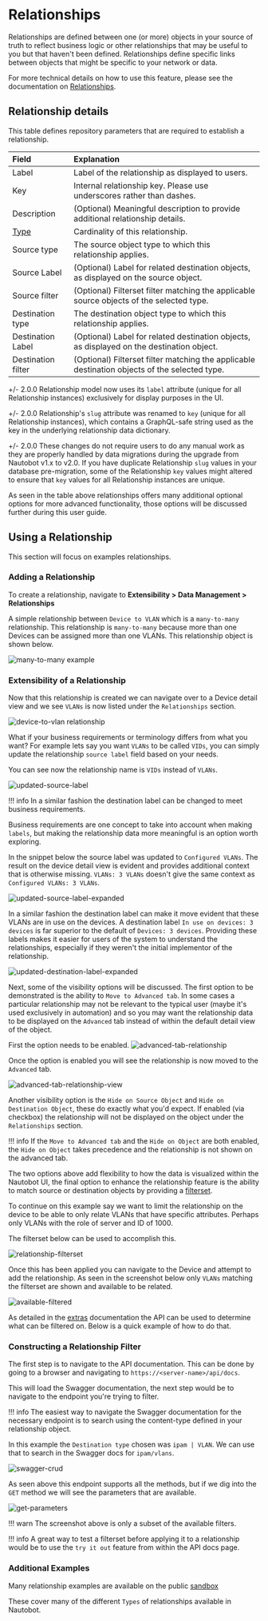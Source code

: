 # Relationships

Relationships are defined between one (or more) objects in your source of truth to reflect business logic or other relationships that may be useful to you but that haven't been defined. Relationships define specific links between objects that might be specific to your network or data.

For more technical details on how to use this feature, please see the documentation on [Relationships](../platform-functionality/relationship.md).

## Relationship details

This table defines repository parameters that are required to establish a relationship.

|Field|Explanation|
|:--|:--|
|Label|Label of the relationship as displayed to users.|
|Key|Internal relationship key. Please use underscores rather than dashes.|
|Description|(Optional) Meaningful description to provide additional relationship details.|
|[Type](../platform-functionality/relationship.md#relationship-types)|Cardinality of this relationship.|
|Source type|The source object type to which this relationship applies.|
|Source Label|(Optional) Label for related destination objects, as displayed on the source object.|
|Source filter|(Optional) Filterset filter matching the applicable source objects of the selected type.|
|Destination type|The destination object type to which this relationship applies.|
|Destination Label|(Optional) Label for related destination objects, as displayed on the destination object.|
|Destination filter|(Optional) Filterset filter matching the applicable destination objects of the selected type.|

+/- 2.0.0
    Relationship model now uses its `label` attribute (unique for all Relationship instances) exclusively for display purposes in the UI.

+/- 2.0.0
    Relationship's `slug` attribute was renamed to `key` (unique for all Relationship instances), which contains a GraphQL-safe string used as the key in the underlying relationship data dictionary.

+/- 2.0.0
    These changes do not require users to do any manual work as they are properly handled by data migrations during the upgrade from Nautobot v1.x to v2.0. If you have duplicate Relationship `slug` values in your database pre-migration, some of the Relationship `key` values might altered to ensure that `key` values for all Relationship instances are unique.

As seen in the table above relationships offers many additional optional options for more advanced functionality, those options will be discussed further during this user guide.

## Using a Relationship

This section will focus on examples relationships.

### Adding a Relationship

To create a relationship, navigate to **Extensibility > Data Management > Relationships**

A simple relationship between `Device to VLAN` which is a `many-to-many` relationship. This relationship is `many-to-many` because more than one Devices can be assigned more than one VLANs. This relationship object is shown below.

![many-to-many example](./images/relationships/01-relationships.png)

### Extensibility of a Relationship

Now that this relationship is created we can navigate over to a Device detail view and we see `VLANs` is now listed under the `Relationships` section.

![device-to-vlan relationship](./images/relationships/02-relationships.png)

What if your business requirements or terminology differs from what you want? For example lets say you want `VLANs` to be called `VIDs`, you can simply update the relationship `source label` field based on your needs.

You can see now the relationship name is `VIDs` instead of `VLANs`.

![updated-source-label](./images/relationships/03-relationships.png)

!!! info
    In a similar fashion the destination label can be changed to meet business requirements.

Business requirements are one concept to take into account when making `labels`, but making the relationship data more meaningful is an option worth exploring.

In the snippet below the source label was updated to `Configured VLANs`. The result on the device detail view is evident and provides additional context that is otherwise missing. `VLANs: 3 VLANs` doesn't give the same context as `Configured VLANs: 3 VLANs`.

![updated-source-label-expanded](./images/relationships/10-relationships.png)

In a similar fashion the destination label can make it move evident that these VLANs are in use on the devices. A destination label `In use on devices: 3 devices` is far superior to the default of `Devices: 3 devices`. Providing these labels makes it easier for users of the system to understand the relationships, especially if they weren't the initial implementor of the relationship.

![updated-destination-label-expanded](./images/relationships/11-relationships.png)

Next, some of the visibility options will be discussed. The first option to be demonstrated is the ability to `Move to Advanced tab`. In some cases a particular relationship may not be relevant to the typical user (maybe it's used exclusively in automation) and so you may want the relationship data to be displayed on the `Advanced` tab instead of within the default detail view of the object.

First the option needs to be enabled.
![advanced-tab-relationship](./images/relationships/04-relationships.png)

Once the option is enabled you will see the relationship is now moved to the `Advanced` tab.

![advanced-tab-relationship-view](./images/relationships/05-relationships.png)

Another visibility option is the `Hide on Source Object` and `Hide on Destination Object`, these do exactly what you'd expect. If enabled (via checkbox) the relationship will not be displayed on the object under the `Relationships` section.

!!! info
    If the `Move to Advanced tab` and the `Hide on Object` are both enabled, the `Hide on Object` takes precedence and the relationship is not shown on the advanced tab.

The two options above add flexibility to how the data is visualized within the Nautobot UI, the final option to enhance the relationship feature is the ability to match source or destination objects by providing a [filterset](../platform-functionality/relationship.md#relationship-filters).

To continue on this example say we want to limit the relationship on the device to be able to only relate VLANs that have specific attributes. Perhaps only VLANs with the role of server and ID of 1000.

The filterset below can be used to accomplish this.

![relationship-filterset](./images/relationships/06-relationships.png)

Once this has been applied you can navigate to the Device and attempt to add the relationship. As seen in the screenshot below only `VLANs` matching the filterset are shown and available to be related.

![available-filtered](./images/relationships/07-relationships.png)

As detailed in the [extras](https://docs.nautobot.com/projects/core/en/stable/models/extras/relationship/) documentation the API can be used to determine what can be filtered on. Below is a quick example of how to do that.

### Constructing a Relationship Filter

The first step is to navigate to the API documentation. This can be done by going to a browser and navigating to `https://<server-name>/api/docs`.

This will load the Swagger documentation, the next step would be to navigate to the endpoint you're trying to filter.

!!! info
    The easiest way to navigate the Swagger documentation for the necessary endpoint is to search using the content-type defined in your relationship object.

In this example the `Destination type` chosen was `ipam | VLAN`. We can use that to search in the Swagger docs for `ipam/vlans`.

![swagger-crud](./images/relationships/08-relationships.png)

As seen above this endpoint supports all the methods, but if we dig into the `GET` method we will see the parameters that are available.

![get-parameters](./images/relationships/09-relationships.png)

!!! warn
    The screenshot above is only a subset of the available filters.

!!! info
    A great way to test a filterset before applying it to a relationship would be to use the `try it out` feature from within the API docs page.

### Additional Examples

Many relationship examples are available on the public [sandbox](https://demo.nautobot.com/extras/relationships/)

These cover many of the different `Types` of relationships available in Nautobot.
